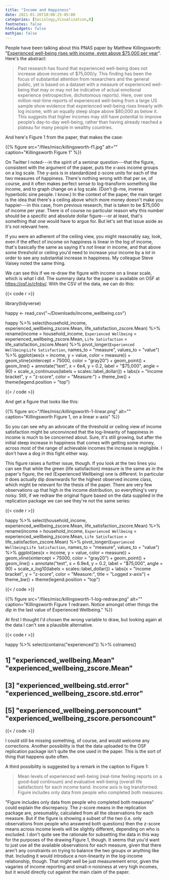 ```yaml
---
title: "Income and Happiness"
date: 2021-01-26T10:08:25-05:00
categories: [Sociology,Visualization,R]
footnotes: false
htmlwidgets: false
mathjax: false
---
```


People have been talking about this PNAS paper by Matthew Killingsworth: "[Experienced well-being rises with income, even above $75,000 per year](https://www.pnas.org/content/pnas/118/4/e2016976118.full.pdf)". Here's the abstract:

> Past research has found that experienced well-being does not increase above incomes of $75,000/y. This finding has been the focus of substantial attention from researchers and the general public, yet is based on a dataset with a measure of experienced well-being that may or may not be indicative of actual emotional experience (retrospective, dichotomous reports). Here, over one million real-time reports of experienced well-being from a large US sample show evidence that experienced well-being rises linearly with log income, with an equally steep slope above $80,000 as below it. This suggests that higher incomes may still have potential to improve people’s day-to-day well-being, rather than having already reached a plateau for many people in wealthy countries.

And here's Figure 1 from the paper, that makes the case:

{{% figure src="/files/misc/killingsworth-f1.jpg" alt="" caption="Killingsworth Figure 1" %}}

On Twitter I noted---in the spirit of a seminar question---that the figure, consistent with the argument of the paper, puts the x-axis income groups on a log scale. The y-axis is in standardized z-score units for each of the two measures of happiness. There's nothing wrong with that per se, of course, and it often makes perfect sense to log-transform something like income, and to graph change on a log scale. (Don't @-me, inverse hyperbolic sine people. I know.) In the context of the paper, the main target is the idea that there's a ceiling above which more money doesn't make you happier---in this case, from previous research, that is taken to be $75,000 of income per year. There is of course no particular reason why this number should be a specific and absolute dollar figure---or at least, that's something that one would have to argue for. But let's set that issue aside as it's not relevant here. 

If you were an adherent of the ceiling view, you might reasonably say, look, even if the effect of income on happiness is linear in the log of income, that's basically the same as saying it's _not_ linear in income, and that above some threshold or ceiling you'd need to increase your income by a _lot_ in order to see any substantial increase in happiness. My colleague Steve Vaisey noted the same thing.

We can see this if we re-draw the figure with income on a linear scale, which is what I did. The summary data for the paper is available on OSF at <https://osf.io/cfnbv/>. With the CSV of the data, we can do this:

{{< code r >}}

library(tidyverse)

happy <- read_csv("~/Downloads/income_wellbeing.csv")

happy %>% 
  select(household_income, 
         experienced_wellbeing_zscore.Mean, 
         life_satisfaction_zscore.Mean) %>% 
  rename(income = household_income, 
         `Experienced Wellbeing` = experienced_wellbeing_zscore.Mean, 
         `Life Satisfaction` = life_satisfaction_zscore.Mean) %>% 
  pivot_longer(`Experienced Wellbeing`:`Life Satisfaction`, 
               names_to = "measure", 
               values_to = "value") %>% 
  ggplot(aes(x = income, y = value, color = measure)) + 
  geom_vline(xintercept = 75000, color = "gray20") + 
  geom_point() + 
  geom_line() + 
  annotate("text", x = 6e4, y = 0.2, label = "$75,000", angle = 90) + 
  scale_x_continuous(labels = scales::label_dollar()) + 
  labs(x = "Income bracket", y = "z-score", color = "Measure:") + 
  theme_bw() + 
  theme(legend.position = "top")

{{< / code >}}

And get a figure that looks like this:

{{% figure src="/files/misc/killingsworth-1-linear.png" alt="" caption="Killingsworth Figure 1, on a linear x-axis" %}}

So you can see why an advocate of the threshold or ceiling view of income satisfaction might be unconvinced that the log-linearity of happiness in income is much to be concerned about. Sure, it's still growing, but after the initial steep increase in happiness that comes with getting some money, across most of the range of achievable incomes the increase is negligible. I don't have a dog in this fight either way.

This figure raises a further issue, though. If you look at the two lines you can see that while the green (life satisfaction) measure is the same as in the paper's figure, the red (Experienced Wellbeing) one is different. In particular it does actually dip downwards for the highest observed income class, which might be relevant for the thesis of the paper. There are very few observations up that high in the income distribution, so everything's very noisy. Still, if we redraw the original figure based on the data supplied in the replication package we can see they're not the same series:

{{< code r >}}

happy %>% 
  select(household_income, 
         experienced_wellbeing_zscore.Mean, 
         life_satisfaction_zscore.Mean) %>% 
  rename(income = household_income, 
         `Experienced Wellbeing` = experienced_wellbeing_zscore.Mean, 
         `Life Satisfaction` = life_satisfaction_zscore.Mean) %>% 
  pivot_longer(`Experienced Wellbeing`:`Life Satisfaction`, 
               names_to = "measure", 
               values_to = "value") %>% 
  ggplot(aes(x = income, y = value, color = measure)) + 
  geom_vline(xintercept = 75000, color = "gray20") + 
  geom_point() + 
  geom_line() + 
  annotate("text", x = 6.9e4, y = 0.2, label = "$75,000", angle = 90) + 
  scale_x_log10(labels = scales::label_dollar()) + 
  labs(x = "Income bracket", y = "z-score", color = "Measure:", 
       title = "Logged x-axis") + 
  theme_bw() + 
  theme(legend.position = "top")


{{< / code >}}


{{% figure src="/files/misc/killingsworth-1-log-redraw.png" alt="" caption="Killingsworth Figure 1 redrawn. Notice amongst other things the dip in the last value of Experienced Wellbeing." %}}

At first I thought I'd chosen the wrong variable to draw, but looking again at the data I can't see a plausible alternative.

{{< code r >}}

happy %>% 
  select(contains("experienced")) %>% 
  colnames()

## 1] "experienced_wellbeing.Mean"               "experienced_wellbeing_zscore.Mean"       
## [3] "experienced_wellbeing.std.error"          "experienced_wellbeing_zscore.std.error"  
## [5] "experienced_wellbeing.personcount"        "experienced_wellbeing_zscore.personcount"

{{< / code >}}

I could still be missing something, of course, and would welcome any corrections. Another possibility is that the data uploaded to the OSF replication package isn't quite the one used in the paper. This is the sort of thing that happens quite often. 

A third possibility is suggested by a remark in the caption to Figure 1:

> Mean levels of experienced well-being (real-time feeling reports on a good–bad continuum) and evaluative well-being (overall life satisfaction) for each income band. Income axis is log transformed. Figure includes only data from people who completed both measures.

"Figure includes only data from people who completed both measures" could explain the discrepancy. The z-score means in the replication package are, presumably, calculated from all the observations for each measure. But if the figure is showing a subset of the two (i.e. only observations from people who answered both questions) then the z-score means across income levels will be slightly different, depending on who is excluded. I don't quite see the rationale for subsetting the data in this way for the purposes of the drawing Figure 1, though. It seems that you'd want to just use all the available observations for each measure, given that there aren't any constraints on trying to balance the two groups or anything like that. Including it would introduce a non-linearity in the log-income relationship, though. That might well be just measurement error, given the vagaries of income reporting and small-n noisiness at very high incomes, but it would directly cut against the main claim of the paper.
